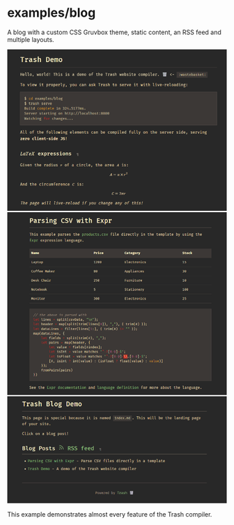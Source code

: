 # examples/blog

A blog with a custom CSS Gruvbox theme, static content, an RSS feed and multiple layouts.

![blog example screenshot 1](./screenshot-1.png)
![blog example screenshot 2](./screenshot-2.png)
![blog example screenshot 3](./screenshot-3.png)

This example demonstrates almost every feature of the Trash compiler.
